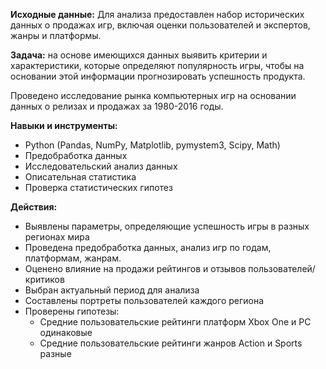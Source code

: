 **Исходные данные:** Для анализа предоставлен набор исторических данных о продажах игр, включая оценки пользователей и экспертов, жанры и платформы.

**Задача:** на основе имеющихся данных выявить критерии и характеристики, которые определяют популярность игры, чтобы на основании этой информации прогнозировать успешность продукта.


Проведено исследование рынка компьютерных игр на основании данных о релизах и продажах за 1980-2016 годы.


**Навыки и инструменты:**
- Python (Pandas, NumPy, Matplotlib, pymystem3, Scipy, Math)
- Предобработка данных
- Исследовательский анализ данных
- Описательная статистика
- Проверка статистических гипотез

**Действия:**
- Выявлены параметры, определяющие успешность игры в разных регионах мира
- Проведена предобработка данных, анализ игр по годам, платформам, жанрам.
- Оценено влияние на продажи рейтингов и отзывов пользователей/критиков 
- Выбран актуальный период для анализа
- Составлены портреты пользователей каждого региона
- Проверены гипотезы:
    - Средние пользовательские рейтинги платформ Xbox One и PC одинаковые
    - Средние пользовательские рейтинги жанров Action и Sports разные

